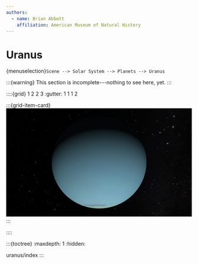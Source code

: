 ```yaml
---
authors:
  - name: Brian Abbott
    affiliation: American Museum of Natural History
---
```



# Uranus

{menuselection}`Scene --> Solar System --> Planets --> Uranus`


:::{warning}
This section is incomplete---nothing to see here, yet.
:::




::::{grid} 1 2 2 3
:gutter: 1 1 1 2

:::{grid-item-card} [](/content/solar-system/planets/uranus/uranus/index)
[![Uranus](/content/solar-system/planets/uranus/uranus/uranus_icon.png)](/content/solar-system/planets/uranus/uranus/index)
:::

::::

:::{toctree}
:maxdepth: 1
:hidden:

uranus/index
:::


